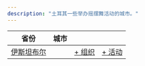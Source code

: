 ```yaml
---
description: "土耳其一些举办摇摆舞活动的城市。"
---
```


| 省份 | 城市 | | |
| --- | --- | --- | --- |
| [伊斯坦布尔](by_city.md#istanbul) | | [+ 组织](https://github.com/swingdance/orgs/issues/new?assignees=&labels=add+org&projects=&template=02-add_entity.yml&title=%5Btr_TR%5D%20Add%20Org%3A%20%3CName%3E&region=tr_TR&province=Istanbul&city=Istanbul) | [+ 活动](https://github.com/swingdance/events/issues/new?assignees=&labels=add+event&projects=&template=02-add_entity.yml&title=%5B2024%2Ftr_TR%5D%20Add%20Event%3A%20%3CName%3E&region=tr_TR&province=Istanbul&city=Istanbul&org_id=&date_starts=2024-&date_ends=2024-) |
